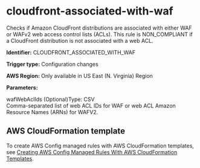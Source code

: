 # cloudfront\-associated\-with\-waf<a name="cloudfront-associated-with-waf"></a>

Checks if Amazon CloudFront distributions are associated with either WAF or WAFv2 web access control lists \(ACLs\)\. This rule is NON\_COMPLIANT if a CloudFront distribution is not associated with a web ACL\. 

**Identifier:** CLOUDFRONT\_ASSOCIATED\_WITH\_WAF

**Trigger type:** Configuration changes

**AWS Region:** Only available in US East \(N\. Virginia\) Region

**Parameters:**

wafWebAclIds \(Optional\)Type: CSV  
Comma\-separated list of web ACL IDs for WAF or web ACL Amazon Resource Names \(ARNs\) for WAFV2\.

## AWS CloudFormation template<a name="w26aac11c31c17b7c37c15"></a>

To create AWS Config managed rules with AWS CloudFormation templates, see [Creating AWS Config Managed Rules With AWS CloudFormation Templates](aws-config-managed-rules-cloudformation-templates.md)\.